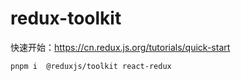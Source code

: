 # redux-toolkit


快速开始：https://cn.redux.js.org/tutorials/quick-start
```sh
pnpm i  @reduxjs/toolkit react-redux
```

